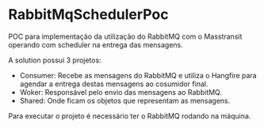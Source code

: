# RabbitMqSchedulerPoc

POC para implementação da utilização do RabbitMQ com o Masstransit operando com scheduler na entrega das mensagens.

A solution possui 3 projetos:
  - Consumer: Recebe as mensagens do RabbitMQ e utiliza o Hangfire para agendar a entrega destas mensagens ao cosumidor final.
  - Woker: Responsável pelo envio das mensagens ao RabbitMQ.
  - Shared: Onde ficam os objetos que representam as mensagens.
 
 Para executar o projeto é necessário ter o RabbitMQ rodando na máquina.
